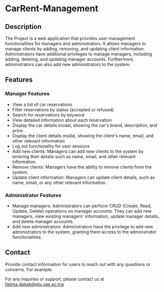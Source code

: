 # CarRent-Management
## Description

The Project is a web application that provides user management functionalities for managers and administrators. It allows managers to manage clients by adding, removing, and updating client information. Administrators have additional privileges to manage managers, including adding, deleting, and updating manager accounts. Furthermore, administrators can also add new administrators to the system.

## Features

### Manager Features
- View a list of car reservations
- Filter reservations by status (accepted or refused)
- Search for reservations by keyword
- View detailed information about each reservation
- Display the car details modal, showing the car's brand, description, and price
- Display the client details modal, showing the client's name, email, and other relevant information
- Log out functionality for user sessions
- Add new clients: Managers can add new clients to the system by entering their details such as name, email, and other relevant information.
- Remove clients: Managers have the ability to remove clients from the system.
- Update client information: Managers can update client details, such as name, email, or any other relevant information.

### Administrator Features

- Manage managers: Administrators can perform CRUD (Create, Read, Update, Delete) operations on manager accounts. They can add new managers, view existing managers' information, update manager details, and delete manager accounts.
- Add new administrators: Administrators have the privilege to add new administrators to the system, granting them access to the administrator functionalities.


## Contact


Provide contact information for users to reach out with any questions or concerns. For example:

For any inquiries or support, please contact us at fatima.dakak@etu.uae.ac.ma
